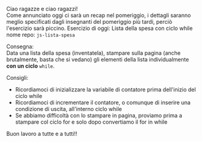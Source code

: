 Ciao ragazze e ciao ragazzi!<br>
Come annunciato oggi ci sarà un recap nel pomeriggio, i dettagli saranno meglio specificati dagli insegnanti del pomeriggio più tardi, perciò l'esercizio sarà piccino.
Esercizio di oggi: Lista della spesa con ciclo while<br>
nome repo: `js-lista-spesa`

Consegna:<br>
Data una lista della spesa (inventatela), stampare sulla pagina (anche brutalmente, basta che si vedano) gli elementi della lista individualmente **con un ciclo** `while`.

Consigli:<br>
- Ricordiamoci di inizializzare la variabile di contatore prima dell'inizio del ciclo while
- Ricordiamoci di incrementare il contatore, o comunque di inserire una condizione di uscita, all'interno ciclo while
- Se abbiamo difficoltà con lo stampare in pagina, proviamo prima a stampare col ciclo for e solo dopo convertiamo il for in while

Buon lavoro a tutte e a tutti!!
